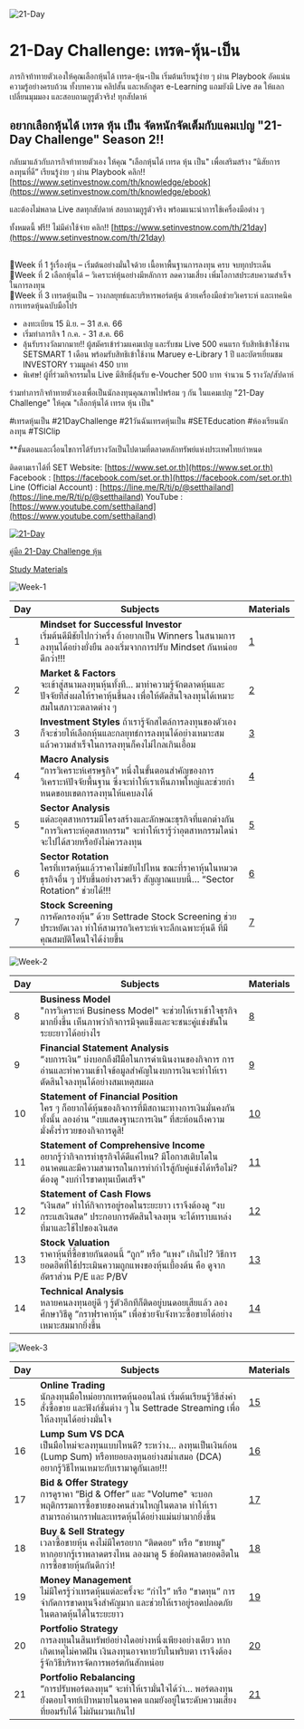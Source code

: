 ![21-Day](https://media.setinvestnow.com/setinvestnow/Images/2023/Jun/21day-hero-banner-2023.jpg)

# 21-Day Challenge: เทรด-หุ้น-เป็น

ภารกิจท้าทายตัวเองให้คุณเลือกหุ้นได้ เทรด-หุ้น-เป็น เริ่มต้นเรียนรู้ง่าย ๆ ผ่าน Playbook อัดแน่นความรู้อย่างครบถ้วน ทั้งบทความ คลิปสั้น และหลักสูตร e-Learning แถมยังมี Live สด ให้แลกเปลี่ยนมุมมอง และสอบถามกูรูตัวจริง! ทุกสัปดาห์

## อยากเลือกหุ้นได้ เทรด หุ้น เป็น จัดหนักจัดเต็มกับแคมเปญ "21-Day Challenge" Season 2!!

กลับมาแล้วกับภารกิจท้าทายตัวเอง ให้คุณ "เลือกหุ้นได้ เทรด หุ้น เป็น" เพื่อเสริมสร้าง “นิสัยการลงทุนที่ดี” เรียนรู้ง่าย ๆ ผ่าน Playbook คลิก!! [https://www.setinvestnow.com/th/knowledge/ebook](https://www.setinvestnow.com/th/knowledge/ebook)

และต้องไม่พลาด Live สดทุกสัปดาห์ สอบถามกูรูตัวจริง พร้อมแนะนำการใช้เครื่องมือต่าง ๆ

ทั้งหมดนี้ ฟรี!! ไม่มีค่าใช้จ่าย
คลิก!! [https://www.setinvestnow.com/th/21day](https://www.setinvestnow.com/th/21day)

<br />
🔸Week ที่ 1 รู้เรื่องหุ้น – เริ่มต้นอย่างมั่นใจด้วย เนื้อหาพื้นฐานการลงทุน ครบ จบทุกประเด็น <br />
🔸Week ที่ 2 เลือกหุ้นได้ – วิเคราะห์หุ้นอย่างมีหลักการ ลดความเสี่ยง เพิ่มโอกาสประสบความสำเร็จในการลงทุน <br />
🔸Week ที่ 3 เทรดหุ้นเป็น – วางกลยุทธ์และบริหารพอร์ตหุ้น ด้วยเครื่องมือช่วยวิเคราะห์ และเทคนิคการเทรดหุ้นฉบับมือโปร 

- ลงทะเบียน 15 มิ.ย. – 31 ส.ค. 66
- เริ่มทำภารกิจ 1 ก.ค. - 31 ส.ค. 66 
- ลุ้นรับรางวัลมากมาย!! ผู้สมัครเข้าร่วมแคมเปญ และรับชม Live 500 คนแรก รับสิทธิเข้าใช้งาน SETSMART 1 เดือน พร้อมรับสิทธิเข้าใช้งาน Maruey e-Library 1 ปี และบัตรเยี่ยมชม INVESTORY รวมมูลค่า 450 บาท
- พิเศษ! ผู้ที่ร่วมกิจกรรมใน Live มีสิทธิ์ลุ้นรับ e-Voucher 500 บาท จำนวน 5 รางวัล/สัปดาห์

ร่วมทำภารกิจท้าทายตัวเองเพื่อเป็นนักลงทุนคุณภาพไปพร้อม ๆ กัน ในแคมเปญ "21-Day Challenge" ให้คุณ "เลือกหุ้นได้ เทรด หุ้น เป็น"

#เทรดหุ้นเป็น #21DayChallenge #21วันฉันเทรดหุ้นเป็น #SETEducation #ห้องเรียนนักลงทุน #TSIClip

**ขั้นตอนและเงื่อนไขการได้รับรางวัลเป็นไปตามที่ตลาดหลักทรัพย์แห่งประเทศไทยกำหนด

ติดตามเราได้ที่
SET Website: [https://www.set.or.th](https://www.set.or.th)
Facebook : [https://facebook.com/set.or.th](https://facebook.com/set.or.th)
Line (Official Account) : [https://line.me/R/ti/p/@setthailand](https://line.me/R/ti/p/@setthailand)
YouTube : [https://www.youtube.com/setthailand](https://www.youtube.com/setthailand)

[![21-Day](https://i.ytimg.com/vi/0asjIunjjeA/maxresdefault.jpg)](https://www.youtube.com/watch?v=0asjIunjjeA)

[คู่มือ 21-Day Challenge หุ้น](https://media.setinvestnow.com/setinvestnow/Documents/2021/Jul/TSI_eBook_028_Inv_%E0%B8%84%E0%B8%B9%E0%B9%88%E0%B8%A1%E0%B8%B7%E0%B8%AD21-DayChallenge.pdf)

[Study Materials](https://drive.google.com/drive/folders/1v3iv_swpb1F2a-bxeTmjx-ZamoP5oAHt?usp=sharing)

![Week-1](https://media.setinvestnow.com/setinvestnow/Images/2022/Dec/21day-hero-banner-2022-w1.jpg)

| Day | Subjects | Materials |
|-----|----------|-----------|
| 1   | **Mindset for Successful Investor** <br /> เริ่มต้นดีมีชัยไปกว่าครึ่ง ถ้าอยากเป็น Winners ในสนามการลงทุนได้อย่างยั่งยืน ลองเริ่มจากการปรับ Mindset กันหน่อยดีกว่า!!! | [1](https://elearning.set.or.th/SETGroup/courses/355/info) |
| 2   | **Market & Factors** <br /> จะเข้าสู่สนามลงทุนหุ้นทั้งที... มาทำความรู้จักตลาดหุ้นและปัจจัยที่ส่งผลให้ราคาหุ้นขึ้นลง เพื่อให้ตัดสินใจลงทุนได้เหมาะสมในสภาวะตลาดต่าง ๆ | [2](https://elearning.set.or.th/SETGroup/courses/356/info) |
| 3   | **Investment Styles** ถ้าเรารู้จักสไตล์การลงทุนของตัวเอง ก็จะช่วยให้เลือกหุ้นและกลยุทธ์การลงทุนได้อย่างเหมาะสม แล้วความสำเร็จในการลงทุนก็คงไม่ไกลเกินเอื้อม | [3](https://elearning.set.or.th/SETGroup/courses/357/info) |
| 4   | **Macro Analysis** <br /> “การวิเคราะห์เศรษฐกิจ” หนึ่งในขั้นตอนสำคัญของการวิเคราะห์ปัจจัยพื้นฐาน ซึ่งจะทำให้เราเห็นภาพใหญ่และช่วยกําหนดขอบเขตการลงทุนให้แคบลงได้ | [4](https://elearning.set.or.th/SETGroup/courses/358/info) |
| 5   | **Sector Analysis** <br /> แต่ละอุตสาหกรรมมีโครงสร้างและลักษณะธุรกิจที่แตกต่างกัน "การวิเคราะห์อุตสาหกรรม" จะทำให้เรารู้ว่าอุตสาหกรรมใดน่าจะไปได้สวยหรือยังไม่ควรลงทุน | [5](https://elearning.set.or.th/SETGroup/courses/360/info) |
| 6   | **Sector Rotation** <br /> ใครที่เทรดหุ้นแล้วราคาไม่ขยับไปไหน ขณะที่ราคาหุ้นในหมวดธุรกิจอื่น ๆ ปรับขึ้นอย่างรวดเร็ว สัญญาณแบบนี้… “Sector Rotation” ช่วยได้!!! | [6](https://elearning.set.or.th/SETGroup/courses/376/info) |
| 7   | **Stock Screening** <br /> การคัดกรองหุ้น” ด้วย Settrade Stock Screening ช่วยประหยัดเวลา ทำให้สามารถวิเคราะห์เจาะลึกเฉพาะหุ้นดี ที่มีคุณสมบัติโดนใจได้ง่ายขึ้น | [7](https://elearning.set.or.th/SETGroup/courses/361/info) |

![Week-2](https://media.setinvestnow.com/setinvestnow/Images/2022/Dec/21day-hero-banner-2022-w2.jpg)

| Day | Subjects | Materials |
|-----|----------|-----------|
| 8   | **Business Model** <br /> "การวิเคราะห์ Business Model" จะช่วยให้เราเข้าใจธุรกิจมากยิ่งขึ้น เห็นภาพว่ากิจการมีจุดแข็งและจะชนะคู่แข่งขันในระยะยาวได้อย่างไร | [8](https://elearning.set.or.th/SETGroup/courses/362/info) |
| 9   | **Financial Statement Analysis** <br /> “งบการเงิน” บ่งบอกถึงฝีมือในการดำเนินงานของกิจการ การอ่านและทำความเข้าใจข้อมูลสำคัญในงบการเงินจะทำให้เราตัดสินใจลงทุนได้อย่างสมเหตุสมผล | [9](https://elearning.set.or.th/SETGroup/courses/363/info)|
| 10  | **Statement of Financial Position** <br /> ใคร ๆ ก็อยากได้หุ้นของกิจการที่มีสถานะทางการเงินมั่นคงกันทั้งนั้น ลองอ่าน “งบแสดงฐานะการเงิน” ที่สะท้อนถึงความมั่งคั่งร่ำรวยของกิจการดูสิ! | [10](https://elearning.set.or.th/SETGroup/courses/364/info)  |
| 11  | **Statement of Comprehensive Income** <br /> อยากรู้ว่ากิจการทำธุรกิจได้ดีแค่ไหน? มีโอกาสเติบโตในอนาคตและมีความสามารถในการทำกำไรสู้กับคู่แข่งได้หรือไม่? ต้องดู "งบกำไรขาดทุนเบ็ดเสร็จ" | [11](https://elearning.set.or.th/SETGroup/courses/365/info) |
| 12  | **Statement of Cash Flows** <br /> “เงินสด” ทำให้กิจการอยู่รอดในระยะยาว เราจึงต้องดู “งบกระแสเงินสด” ประกอบการตัดสินใจลงทุน จะได้ทราบแหล่งที่มาและใช้ไปของเงินสด | [12](https://elearning.set.or.th/SETGroup/courses/366/info) |
| 13  | **Stock Valuation** <br /> ราคาหุ้นที่ซื้อขายกันตอนนี้ “ถูก” หรือ “แพง” เกินไป? วิธีการยอดฮิตที่ใช้ประเมินความถูกแพงของหุ้นเบื้องต้น คือ ดูจากอัตราส่วน P/E และ P/BV | [13](https://elearning.set.or.th/SETGroup/courses/367/info) |
| 14  | **Technical Analysis** <br /> หลายคนลงทุนอยู่ดี ๆ รู้ตัวอีกทีก็ติดอยู่บนดอยเสียแล้ว ลองศึกษาวิธีดู “กราฟราคาหุ้น” เพื่อช่วยจับจังหวะซื้อขายได้อย่างเหมาะสมมากยิ่งขึ้น | [14](https://elearning.set.or.th/SETGroup/courses/406/info) |

![Week-3](https://media.setinvestnow.com/setinvestnow/Images/2022/Dec/21day-hero-banner-2022-w3.jpg)

| Day | Subjects | Materials |
|-----|----------|-----------|
| 15  | **Online Trading** <br /> นักลงทุนมือใหม่อยากเทรดหุ้นออนไลน์ เริ่มต้นเรียนรู้วิธีส่งคำสั่งซื้อขาย และฟังก์ชั่นต่าง ๆ ใน Settrade Streaming เพื่อให้ลงทุนได้อย่างมั่นใจ | [15](https://elearning.set.or.th/SETGroup/courses/380/info) |
| 16  | **Lump Sum VS DCA** <br /> เป็นมือใหม่จะลงทุนแบบไหนดี? ระหว่าง... ลงทุนเป็นเงินก้อน (Lump Sum) หรือทยอยลงทุนอย่างสม่ำเสมอ (DCA) อยากรู้วิธีไหนเหมาะกับเรามาดูกันเลย!!! | [16](https://elearning.set.or.th/SETGroup/courses/371/info) |
| 17  | **Bid & Offer Strategy** <br /> การดูราคา “Bid & Offer” และ "Volume" จะบอกพฤติกรรมการซื้อขายของคนส่วนใหญ่ในตลาด ทำให้เราสามารถอ่านกราฟและเทรดหุ้นได้อย่างแม่นยำมากยิ่งขึ้น | [17](https://elearning.set.or.th/SETGroup/courses/372/info) |
| 18  | **Buy & Sell Strategy** <br /> เวลาซื้อขายหุ้น คงไม่มีใครอยาก “ติดดอย” หรือ “ขายหมู” หากอยากรู้เราพลาดตรงไหน ลองมาดู 5 ข้อผิดพลาดยอดฮิตในการซื้อขายหุ้นกันดีกว่า! | [18](https://elearning.set.or.th/SETGroup/courses/373/info) |
| 19  | **Money Management** <br /> ไม่มีใครรู้ว่าเทรดหุ้นแต่ละครั้งจะ “กำไร” หรือ “ขาดทุน” การจำกัดการขาดทุนจึงสำคัญมาก และช่วยให้เราอยู่รอดปลอดภัยในตลาดหุ้นได้ในระยะยาว | [19](https://elearning.set.or.th/SETGroup/courses/412/info) |
| 20  | **Portfolio Strategy** <br /> การลงทุนในสินทรัพย์อย่างใดอย่างหนึ่งเพียงอย่างเดียว หากเกิดเหตุไม่คาดฝัน เงินลงทุนอาจหายวับในพริบตา เราจึงต้องรู้จักวิธีบริหารจัดการพอร์ตกันสักหน่อย | [20](https://elearning.set.or.th/SETGroup/courses/378/info) |
| 21  | **Portfolio Rebalancing** <br /> “การปรับพอร์ตลงทุน” จะทำให้เรามั่นใจได้ว่า... พอร์ตลงทุนยังตอบโจทย์เป้าหมายในอนาคต แถมยังอยู่ในระดับความเสี่ยงที่ยอมรับได้ ไม่ผันผวนเกินไป | [21](https://elearning.set.or.th/SETGroup/courses/379/info) |